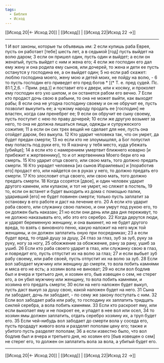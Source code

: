```yaml
---
tags:
  - Библия
  - Исход
---
```

[[Исход 20|← Исход 20]] | [[Исход]] | [[Исход 22|Исход 22 →]]

---
1 И вот законы, которые ты объявишь им:
2 если купишь раба Еврея, пусть он работает [тебе] шесть лет, а в седьмой [год] пусть выйдет на волю даром;
3 если он пришел один, пусть один и выйдет; а если он женатый, пусть выйдет с ним и жена его;
4 если же господин его дал ему жену и она родила ему сынов, или дочерей, то жена и дети ее пусть останутся у господина ее, а он выйдет один;
5 но если раб скажет: люблю господина моего, жену мою и детей моих, не пойду на волю, -
6 то пусть господин его приведет его пред богов * [(* Т. е. пред судей. Пс. 81:1,2,6. - Прим. ред.)] и поставит его к двери, или к косяку, и проколет ему господин его ухо шилом, и он останется рабом его вечно.
7 Если кто продаст дочь свою в рабыни, то она не может выйти, как выходят рабы;
8 если она не угодна господину своему и он не обручит ее, пусть позволит выкупить ее; а чужому народу продать ее [господин] не властен, когда сам пренебрег ее;
9 если он обручит ее сыну своему, пусть поступит с нею по праву дочерей;
10 если же другую возьмет за него, то она не должна лишаться пищи, одежды и супружеского сожития;
11 а если он сих трех вещей не сделает для нее, пусть она отойдет даром, без выкупа.
12 Кто ударит человека так, что он умрет, да будет предан смерти;
13 но если кто не злоумышлял, а Бог попустил ему попасть под руки его, то Я назначу у тебя место, куда убежать [убийце];
14 а если кто с намерением умертвит ближнего коварно [и прибежит к жертвеннику], то и от жертвенника Моего бери его на смерть.
15 Кто ударит отца своего, или свою мать, того должно предать смерти.
16 Кто украдет человека [из сынов Израилевых] и [поработив его] продаст его, или найдется он в руках у него, то должно предать его смерти.
17 Кто злословит отца своего, или свою мать, того должно предать смерти.
18 Когда ссорятся [двое], и один человек ударит другого камнем, или кулаком, и тот не умрет, но сляжет в постель,
19 то, если он встанет и будет выходить из дома с помощью палки, ударивший [его] не будет повинен смерти; только пусть заплатит за остановку в его работе и даст на лечение его.
20 А если кто ударит раба своего, или служанку свою палкою, и они умрут под рукою его, то он должен быть наказан;
21 но если они день или два дня переживут, то не должно наказывать его, ибо это его серебро.
22 Когда дерутся люди, и ударят беременную женщину, и она выкинет, но не будет другого вреда, то взять с виновного пеню, какую наложит на него муж той женщины, и он должен заплатить оную при посредниках;
23 а если будет вред, то отдай душу за душу,
24 глаз за глаз, зуб за зуб, руку за руку, ногу за ногу,
25 обожжение за обожжение, рану за рану, ушиб за ушиб.
26 Если кто раба своего ударит в глаз, или служанку свою в глаз, и повредит его, пусть отпустит их на волю за глаз;
27 и если выбьет зуб рабу своему, или рабе своей, пусть отпустит их на волю за зуб.
28 Если вол забодает мужчину или женщину до смерти, то вола побить камнями и мяса его не есть; а хозяин вола не виноват;
29 но если вол бодлив был и вчера и третьего дня, и хозяин его, быв извещен о сем, не стерег его, а он убил мужчину или женщину, то вола побить камнями, и хозяина его предать смерти;
30 если на него наложен будет выкуп, пусть даст выкуп за душу свою, какой наложен будет на него.
31 Сына ли забодает, дочь ли забодает, - по сему же закону поступать с ним.
32 Если вол забодает раба или рабу, то господину их заплатить тридцать сиклей серебра, а вола побить камнями.
33 Если кто раскроет яму, или если выкопает яму и не покроет ее, и упадет в нее вол или осел,
34 то хозяин ямы должен заплатить, отдать серебро хозяину их, а труп будет его.
35 Если чей-нибудь вол забодает до смерти вола у соседа его, пусть продадут живого вола и разделят пополам цену его; также и убитого пусть разделят пополам;
36 а если известно было, что вол бодлив был и вчера и третьего дня, но хозяин его [быв извещен о сем] не стерег его, то должен он заплатить вола за вола, а убитый будет его.

---
[[Исход 20|← Исход 20]] | [[Исход]] | [[Исход 22|Исход 22 →]]